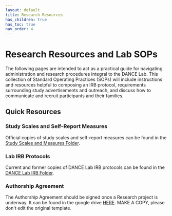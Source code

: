 ```yaml
---
layout: default
title: Research Resources
has_children: true
has_toc: true
nav_order: 4
---
```


# Research Resources and Lab SOPs

The following pages are intended to act as a practical guide for navigating administration and research procedures integral to the DANCE Lab. This collection of Standard Operating Practices (SOPs) will include instructions and resources helpful to composing an IRB protocol, requirements surrounding study advertisements and outreach, and discuss how to communicate and recruit participants and their families.

## Quick Resources 

### Study Scales and Self-Report Measures

Official copies of study scales and self-report measures can be found in the [Study Scales and Measures Folder](https://drive.google.com/drive/folders/1sqQoPDFvRkm-jNTPlZFn1UcznMH_iDRx). 

### Lab IRB Protocols

Current and former copies of DANCE Lab IRB protocols can be found in the [DANCE Lab IRB Folder](https://drive.google.com/drive/folders/19pH3p4Us1Sa6EdYonSyicn8ZgV9vc-6R). 


### Authorship Agreement

The Authorship Agreement should be signed once a Research project is underway. It can be found in the google drive [HERE](https://docs.google.com/document/d/13UUkZ3sqeAPTfr29sRzsguT0frkOtgkc/edit?usp=sharing&ouid=100972382504273700573&rtpof=true&sd=true). MAKE A COPY, please don't edit the original template.

